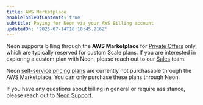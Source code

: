 ```yaml
---
title: AWS Marketplace
enableTableOfContents: true
subtitle: Paying for Neon via your AWS Billing account
updatedOn: '2025-07-14T18:10:45.216Z'
---
```


Neon supports billing through the **AWS Marketplace** for [Private Offers](https://aws.amazon.com/marketplace/partners/private-offers/) only, which are typically reserved for custom Scale plans. If you are interested in exploring a custom plan with Neon, please reach out to our [Sales](/contact-sales) team.

Neon [self-service pricing plans](/pricing) are currently not purchasable through the AWS Marketplace. You can only purchase these plans through Neon.

If you have any questions about billing in general or require assistance, please reach out to [Neon Support](https://console.neon.tech/app/projects?modal=support).
